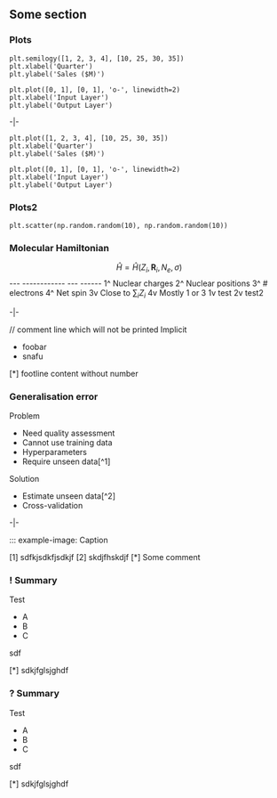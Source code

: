 ## Some section

### Plots
```plot: Sales over time
plt.semilogy([1, 2, 3, 4], [10, 25, 30, 35])
plt.xlabel('Quarter')
plt.ylabel('Sales ($M)')

plt.plot([0, 1], [0, 1], 'o-', linewidth=2)
plt.xlabel('Input Layer')
plt.ylabel('Output Layer')
```

-|-

```schematic: Sales over time
plt.plot([1, 2, 3, 4], [10, 25, 30, 35])
plt.xlabel('Quarter')
plt.ylabel('Sales ($M)')

plt.plot([0, 1], [0, 1], 'o-', linewidth=2)
plt.xlabel('Input Layer')
plt.ylabel('Output Layer')
```

### Plots2
```plot: scatter
plt.scatter(np.random.random(10), np.random.random(10))
```

### Molecular Hamiltonian ###################################################

$$\hat{H} = \hat{H}(Z_i, \mathbf{R}_i, N_e, \sigma)$$
                    ---  ------------  ---  ------
1^ Nuclear charges
2^ Nuclear positions
3^ \# electrons
4^ Net spin
3v Close to $\sum_i Z_i$
4v Mostly 1 or 3
1v test
2v test2

-|-

// comment line which will not be printed
Implicit
- foobar
- snafu

[*] footline content without number

### Generalisation error #####################################################

Problem
- Need quality assessment
- Cannot use training data
- Hyperparameters
- Require unseen data[^1]

Solution
- Estimate unseen data[^2]
- Cross-validation

-|-

::: example-image: Caption

[1] sdfkjsdkfjsdkjf
[2] skdjfhskdjf
[*] Some comment

### ! Summary ##################################################################

Test
- A
- B
- C

sdf

[*] sdkjfglsjghdf

### ? Summary ##################################################################

Test
- A
- B
- C

sdf

[*] sdkjfglsjghdf
